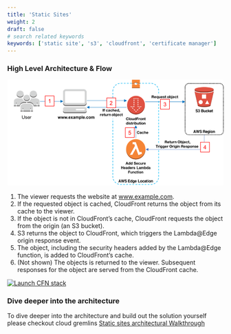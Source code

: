 ```yaml
---
title: 'Static Sites'
weight: 2
draft: false
# search related keywords
keywords: ['static site', 's3', 'cloudfront', 'certificate manager']
---
```


### High Level Architecture & Flow

![Architecture](images/architecture.png 'Architecture')

1. The viewer requests the website at www.example.com.
2. If the requested object is cached, CloudFront returns the object from its cache to the viewer.
3. If the object is not in CloudFront’s cache, CloudFront requests the object from the origin (an S3 bucket).
4. S3 returns the object to CloudFront, which triggers the Lambda@Edge origin response event.
5. The object, including the security headers added by the Lambda@Edge function, is added to CloudFront’s cache.
6. (Not shown) The objects is returned to the viewer. Subsequent responses for the object are served from the CloudFront cache.

[![Launch CFN stack](https://s3.amazonaws.com/cloudformation-examples/cloudformation-launch-stack.png)](https://console.aws.amazon.com/cloudformation/home?region=us-east-1#/stacks/new?templateURL=https://s3.amazonaws.com/solution-builders-us-east-1/amazon-cloudfront-secure-static-site/latest/main.yaml)

### Dive deeper into the architecture

To dive deeper into the architecture and build out the solution yourself please checkout cloud gremlins [Static sites architectural Walkthrough](https://gremlins.io/cloud/static-sites)
